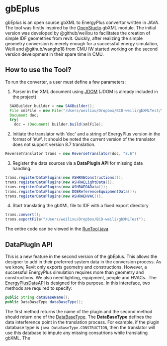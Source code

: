 # gbEplus
gbEplus is an open source gbXML to EnergyPlus convertor written in JAVA.
The tool was firstly inspired by the [OpenStudio](https://github.com/NREL/OpenStudio) gbXML module. The initial version was developed by @github/weilixu to facilitates the creation of simple IDF geometries from revit. Quickly, after realizing the simple geometry conversion is merely enough for a successful energy simulation, Weili and @github/wanghp18 from CMU IW started working on the second version development in their spare time in CMU.

## How to use the Tool?
To run the converter, a user must define a few parameters:
1. Parser in the XML document using [JDOM](http://www.jdom.org/) (JDOM is already included in the project)
```java
  SAXBuilder builder = new SAXBuilder();
  File xmlFile = new File("/Users/weilixu/Dropbox/BCD-weili/gbXMLTest/temp.xml"); //directory of your local xml file
  Document doc;
  try{
    doc = (Document) builder.build(xmlFile);
```
2. Initiate the translator with 'doc' and a string of EnergyPlus version in the format of '#.#'. It should be noted the current version of the translator does not support version 8.7 translation.
```java
ReverseTranslator trans = new ReverseTranslator(doc, "8.6")
```
3. Register the data sources via a **DataPlugIn API** for missing data handling.
```java 
trans.registerDataPlugins(new ASHRAEConstructions());
trans.registerDataPlugins(new ASHRAELightData());
trans.registerDataPlugins(new ASHRAEOAData());
trans.registerDataPlugins(new DOEReferenceEquipmentData());
trans.registerDataPlugins(new ASHRAEHVAC());
```
4. Start translating the gbXML file to IDF with a fixed export directory
```java
trans.convert();
trans.exportFile("/Users/weilixu/Dropbox/BCD-weili/gbXMLTest");
```
The entire code can be viewed in the [RunTool.java](src/main/java/ui/RunTool.java)

## DataPlugIn API
This is a new feature in the second version of the gbEplus. This allows the designer to add in their preferred system data in the conversion process. As we know, Revit only exports geometry and constructions. However, a successful EnergyPlus simulation requires more than geometry and constructions. We also need lighting, equipment, people and HVACs...The [EnergyPlusDataAPI](src/main/java/api/EnergyPlusDataAPI.java) is designed for this purpose.
In this intereface, two methods are required to specify:
```java
public String dataBaseName();
public DataBaseType dataBaseType();
```
The first method returns the name of the plugin and the second method should return one of the [DataBaseType](src/main/java/api/DataBaseType.java). The **DataBaseType** defines the data interference point in the translation process. For example, if the plugin database type is ```java DataBaseType.CONSTRUCTION```, then the translator will use this database to impute any missing consutrions while translating gbXML.
The 
